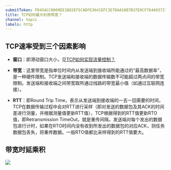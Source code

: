 ```yaml
---
submitToken: FD45ACC0009EE1B82EF5CADFE3641EFC3E7DAA16B7B37E8CF764A93721A8DC24
title: TCP如何最大利用带宽？
channel: topic
labels: http
---
```


## TCP速率受到三个因素影响

- **窗口**：即滑动窗口大小，见[TCP如何实现流量控制？](https://github.com/AVAL-NIX/Waking-Up/blob/master/Computer%20Network.md#TCP%E5%A6%82%E4%BD%95%E5%AE%9E%E7%8E%B0%E6%B5%81%E9%87%8F%E6%8E%A7%E5%88%B6)

- **带宽**：这里带宽是指单位时间内从发送端到接收端所能通过的“最高数据率”，是一种硬件限制。TCP发送端和接收端的数据传输数不可能超过两点间的带宽限制。发送端和接收端之间带宽取所通过线路的带宽最小值（如通过互联网连接）。

- **RTT**：即Round Trip Time，表示从发送端到接收端的一去一回需要的时间，TCP在数据传输过程中会对RTT进行采样（即对发送的数据包及其ACK的时间差进行测量，并根据测量值更新RTT值），TCP根据得到的RTT值更新RTO值，即Retransmission TimeOut，就是重传间隔，发送端对每个发出的数据包进行计时，如果在RTO时间内没有收到所发出的数据包的对应ACK，则任务数据包丢失，将重传数据。一般RTO值都比采样得到的RTT值要大。

## 带宽时延乘积

![](https://image.avalon-zheng.xin/e1d61f55-e6ed-47d5-8979-58c72649b071 "")
